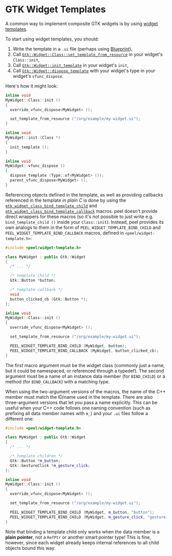 # GTK Widget Templates

A common way to implement composite GTK widgets is by using [widget templates].

To start using widget templates, you should:

1. Write the template in a `.ui` file (perhaps using [Blueprint]),
2. Call [`Gtk::Widget::Class::set_template_from_resource`] in your widget's
   `Class::init`,
3. Call [`Gtk::Widget::init_template`] in your widget's `init`,
4. Call [`Gtk::Widget::dispose_template`] with your widget's type in your
   widget's `vfunc_dispose`.

Here's how it might look:

```cpp
inline void
MyWidget::Class::init ()
{
  override_vfunc_dispose<MyWidget> ();

  set_template_from_resource ("/org/example/my-widget.ui");
}

inline void
MyWidget::init (Class *)
{
  init_template ();
}

inline void
MyWidget::vfunc_dispose ()
{
  dispose_template (Type::of<MyWidget> ());
  parent_vfunc_dispose<MyWidget> ();
}
```

Referencing objects defined in the template, as well as providing callbacks
referenced in the template _in plain C_ is done by using the
[`gtk_widget_class_bind_template_child`] and
[`gtk_widget_class_bind_template_callback`] macros. peel doesn't provide direct
wrappers for these macros (so it's not possible to just write e.g.
`bind_template_child ()` inside your `Class::init`). Instead, peel provides its
own analogs to them in the form of `PEEL_WIDGET_TEMPLATE_BIND_CHILD` and
`PEEL_WIDGET_TEMPLATE_BIND_CALLBACK` macros, defined in
`<peel/widget-template.h>`:

```cpp
#include <peel/widget-template.h>

class MyWidget : public Gtk::Widget
{
  /* ... */

  /* template child */
  Gtk::Button *button;

  /* template callback */
  void
  button_clicked_cb (Gtk::Button *);
};

inline void
MyWidget::Class::init ()
{
  override_vfunc_dispose<MyWidget> ();

  set_template_from_resource ("/org/example/my-widget.ui");

  PEEL_WIDGET_TEMPLATE_BIND_CHILD (MyWidget, button);
  PEEL_WIDGET_TEMPLATE_BIND_CALLBACK (MyWidget, button_clicked_cb);
}
```

The first macro argument must be the widget class (commonly just a name, but it
could be namespaced, or referenced through a typedef). The second argument must
be a name of an instance data member (for `BIND_CHILD`) or a method (for
`BIND_CALLBACK`) with a matching type.

When using the two-argument versions of the macros, the name of the C++ member
must match the ID/name used in the template. There are also three-argument
versions that let you pass a name explicitly. This can be useful when your C++
code follows one naming convention (such as prefixing all data member names
with `m_`) and your `.ui` files follow a different one:

```cpp
#include <peel/widget-template.h>

class MyWidget : public Gtk::Widget
{
  /* ... */

  /* template children */
  Gtk::Button *m_button;
  Gtk::GestureClick *m_gesture_click;
};

inline void
MyWidget::Class::init ()
{
  override_vfunc_dispose<MyWidget> ();

  set_template_from_resource ("/org/example/my-widget.ui");

  PEEL_WIDGET_TEMPLATE_BIND_CHILD (MyWidget, m_button, "button");
  PEEL_WIDGET_TEMPLATE_BIND_CHILD (MyWidget, m_gesture_click, "gesture-click");
}
```

Note that binding a template child only works when the data member is a
**plain pointer**, not a `RefPtr` or another smart pointer type! This is fine,
however, since each widget already keeps internal references to all child
objects bound this way.

[widget templates]: https://developer.gnome.org/documentation/tutorials/widget-templates.html
[Blueprint]: https://jwestman.pages.gitlab.gnome.org/blueprint-compiler/
[`Gtk::Widget::Class::set_template_from_resource`]: https://docs.gtk.org/gtk4/class_method.Widget.set_template_from_resource.html
[`Gtk::Widget::init_template`]: https://docs.gtk.org/gtk4/method.Widget.init_template.html
[`Gtk::Widget::dispose_template`]: https://docs.gtk.org/gtk4/method.Widget.dispose_template.html
[`gtk_widget_class_bind_template_child`]: https://docs.gtk.org/gtk4/func.widget_class_bind_template_child.html
[`gtk_widget_class_bind_template_callback`]: https://docs.gtk.org/gtk4/func.widget_class_bind_template_callback.html
